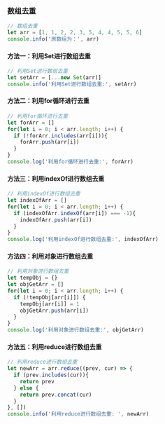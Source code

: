 ### 数组去重

``` js
// 数组去重
let arr = [1, 1, 2, 2, 3, 5, 4, 4, 5, 5, 6]
console.info('原数组为：', arr)
```

#### 方法一：利用Set进行数组去重
```js
// 利用Set进行数组去重
let setArr = [...new Set(arr)]
console.info('利用Set进行数组去重:', setArr)
```

#### 方法二：利用for循环进行去重
```js
// 利用for循环进行去重
let forArr = []
for(let i = 0; i < arr.length; i++) {
  if (!forArr.includes(arr[i])){
    forArr.push(arr[i])
  }
}
console.log('利用for循环进行去重:', forArr)
```

#### 方法三：利用indexOf进行数组去重
```js
// 利用indexOf进行数组去重
let indexOfArr = []
for(let i = 0; i < arr.length; i++) {
  if (indexOfArr.indexOf(arr[i]) === -1){
    indexOfArr.push(arr[i])
  }
}
console.log('利用indexOf进行数组去重:', indexOfArr)
```

#### 方法四：利用对象进行数组去重
```js
// 利用对象进行数组去重
let tempObj = {}
let objGetArr = []
for(let i = 0; i < arr.length; i++) {
  if (!tempObj[arr[i]]) {
    tempObj[arr[i]] = 1
    objGetArr.push(arr[i])
  }
}
console.log('利用对象进行数组去重:', objGetArr)
```

#### 方法五：利用reduce进行数组去重
```js
// 利用reduce进行数组去重
let newArr = arr.reduce((prev, cur) => {
  if (prev.includes(cur)){
    return prev
  } else {
    return prev.concat(cur)
  }
}, [])
console.info('利用reduce进行数组去重: ', newArr)
```